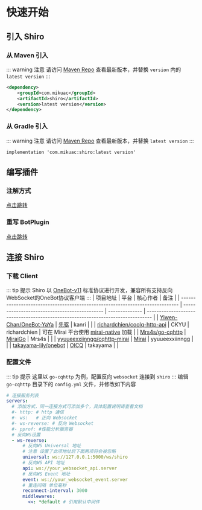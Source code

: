 # 快速开始

## 引入 Shiro

### 从 Maven 引入
::: warning 注意
请访问 [Maven Repo](https://search.maven.org/search?q=com.mikuac.shiro) 查看最新版本，并替换 `version` 内的 `latest version`
:::
```xml
<dependency>
    <groupId>com.mikuac</groupId>
    <artifactId>shiro</artifactId>
    <version>latest version</version>
</dependency>
```

### 从 Gradle 引入
::: warning 注意
请访问 [Maven Repo](https://search.maven.org/search?q=com.mikuac.shiro) 查看最新版本，并替换 `latest version`
:::
```
implementation 'com.mikuac:shiro:latest version'
```

## 编写插件

### 注解方式
[点击跳转](../annotation_event/README.md#示例插件)

### 重写 BotPlugin
[点击跳转](../override_event/README.md#示例插件)

## 连接 Shiro

### 下载 Client
::: tip 提示
Shiro 以 [OneBot-v11](https://github.com/botuniverse/onebot-11) 标准协议进行开发，兼容所有支持反向WebSocket的OneBot协议客户端
:::
| 项目地址                                                                      | 平台                                          | 核心作者       | 备注                                                                             |
| ----------------------------------------------------------------------------- | --------------------------------------------- | -------------- | -------------------------------------------------------------------------------- |
| [Yiwen-Chan/OneBot-YaYa](https://github.com/Yiwen-Chan/OneBot-YaYa)           | [先驱](https://www.xianqubot.com/)            | kanri          |                                                                                  |
| [richardchien/coolq-http-api](https://github.com/richardchien/coolq-http-api) | CKYU                                          | richardchien   | 可在 Mirai 平台使用 [mirai-native](https://github.com/iTXTech/mirai-native) 加载 |
| [Mrs4s/go-cqhttp](https://github.com/Mrs4s/go-cqhttp)                         | [MiraiGo](https://github.com/Mrs4s/MiraiGo)   | Mrs4s          |                                                                                  |
| [yyuueexxiinngg/cqhttp-mirai](https://github.com/yyuueexxiinngg/cqhttp-mirai) | [Mirai](https://github.com/mamoe/mirai)       | yyuueexxiinngg |                                                                                  |
| [takayama-lily/onebot](https://github.com/takayama-lily/onebot)               | [OICQ](https://github.com/takayama-lily/oicq) | takayama       |                                                                                  |

### 配置文件
::: tip 提示
这里以 `go-cqhttp` 为例，配置反向 `websocket` 连接到 `shiro`
:::
编辑 `go-cqhttp` 目录下的 `config.yml` 文件，并修改如下内容
```yaml
# 连接服务列表
servers:
  # 添加方式，同一连接方式可添加多个，具体配置说明请查看文档
  #- http: # http 通信
  #- ws:   # 正向 Websocket
  #- ws-reverse: # 反向 Websocket
  #- pprof: #性能分析服务器
  # 反向WS设置
  - ws-reverse:
      # 反向WS Universal 地址
      # 注意 设置了此项地址后下面两项将会被忽略
      universal: ws://127.0.0.1:5000/ws/shiro
      # 反向WS API 地址
      api: ws://your_websocket_api.server
      # 反向WS Event 地址
      event: ws://your_websocket_event.server
      # 重连间隔 单位毫秒
      reconnect-interval: 3000
      middlewares:
        <<: *default # 引用默认中间件
```
